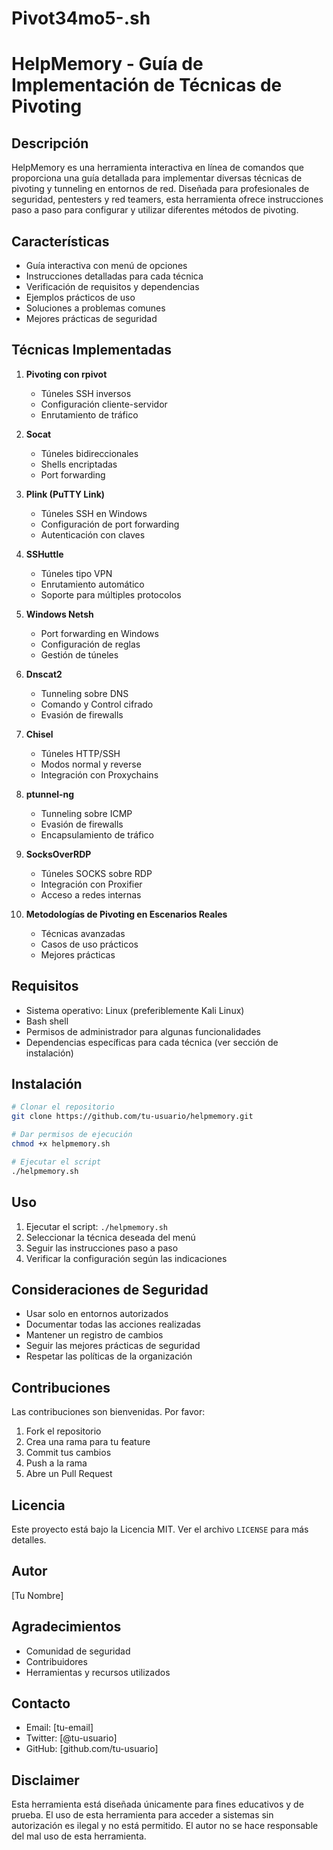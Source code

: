 # Pivot34mo5-.sh
# HelpMemory - Guía de Implementación de Técnicas de Pivoting

## Descripción
HelpMemory es una herramienta interactiva en línea de comandos que proporciona una guía detallada para implementar diversas técnicas de pivoting y tunneling en entornos de red. Diseñada para profesionales de seguridad, pentesters y red teamers, esta herramienta ofrece instrucciones paso a paso para configurar y utilizar diferentes métodos de pivoting.

## Características
- Guía interactiva con menú de opciones
- Instrucciones detalladas para cada técnica
- Verificación de requisitos y dependencias
- Ejemplos prácticos de uso
- Soluciones a problemas comunes
- Mejores prácticas de seguridad

## Técnicas Implementadas
1. **Pivoting con rpivot**
   - Túneles SSH inversos
   - Configuración cliente-servidor
   - Enrutamiento de tráfico

2. **Socat**
   - Túneles bidireccionales
   - Shells encriptadas
   - Port forwarding

3. **Plink (PuTTY Link)**
   - Túneles SSH en Windows
   - Configuración de port forwarding
   - Autenticación con claves

4. **SSHuttle**
   - Túneles tipo VPN
   - Enrutamiento automático
   - Soporte para múltiples protocolos

5. **Windows Netsh**
   - Port forwarding en Windows
   - Configuración de reglas
   - Gestión de túneles

6. **Dnscat2**
   - Tunneling sobre DNS
   - Comando y Control cifrado
   - Evasión de firewalls

7. **Chisel**
   - Túneles HTTP/SSH
   - Modos normal y reverse
   - Integración con Proxychains

8. **ptunnel-ng**
   - Tunneling sobre ICMP
   - Evasión de firewalls
   - Encapsulamiento de tráfico

9. **SocksOverRDP**
   - Túneles SOCKS sobre RDP
   - Integración con Proxifier
   - Acceso a redes internas

10. **Metodologías de Pivoting en Escenarios Reales**
    - Técnicas avanzadas
    - Casos de uso prácticos
    - Mejores prácticas

## Requisitos
- Sistema operativo: Linux (preferiblemente Kali Linux)
- Bash shell
- Permisos de administrador para algunas funcionalidades
- Dependencias específicas para cada técnica (ver sección de instalación)

## Instalación
```bash
# Clonar el repositorio
git clone https://github.com/tu-usuario/helpmemory.git

# Dar permisos de ejecución
chmod +x helpmemory.sh

# Ejecutar el script
./helpmemory.sh
```

## Uso
1. Ejecutar el script: `./helpmemory.sh`
2. Seleccionar la técnica deseada del menú
3. Seguir las instrucciones paso a paso
4. Verificar la configuración según las indicaciones

## Consideraciones de Seguridad
- Usar solo en entornos autorizados
- Documentar todas las acciones realizadas
- Mantener un registro de cambios
- Seguir las mejores prácticas de seguridad
- Respetar las políticas de la organización

## Contribuciones
Las contribuciones son bienvenidas. Por favor:
1. Fork el repositorio
2. Crea una rama para tu feature
3. Commit tus cambios
4. Push a la rama
5. Abre un Pull Request

## Licencia
Este proyecto está bajo la Licencia MIT. Ver el archivo `LICENSE` para más detalles.

## Autor
[Tu Nombre]

## Agradecimientos
- Comunidad de seguridad
- Contribuidores
- Herramientas y recursos utilizados

## Contacto
- Email: [tu-email]
- Twitter: [@tu-usuario]
- GitHub: [github.com/tu-usuario]

## Disclaimer
Esta herramienta está diseñada únicamente para fines educativos y de prueba. El uso de esta herramienta para acceder a sistemas sin autorización es ilegal y no está permitido. El autor no se hace responsable del mal uso de esta herramienta. 
